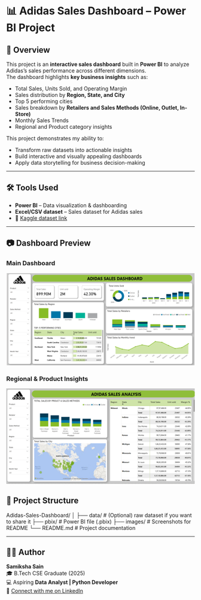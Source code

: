 # 📊 Adidas Sales Dashboard – Power BI Project  

## 🔎 Overview  
This project is an **interactive sales dashboard** built in **Power BI** to analyze Adidas’s sales performance across different dimensions.  
The dashboard highlights **key business insights** such as:  
- Total Sales, Units Sold, and Operating Margin  
- Sales distribution by **Region, State, and City**  
- Top 5 performing cities  
- Sales breakdown by **Retailers and Sales Methods (Online, Outlet, In-Store)**  
- Monthly Sales Trends  
- Regional and Product category insights  

This project demonstrates my ability to:  
- Transform raw datasets into actionable insights  
- Build interactive and visually appealing dashboards  
- Apply data storytelling for business decision-making  

---

## 🛠️ Tools Used  
- **Power BI** – Data visualization & dashboarding  
- **Excel/CSV dataset** – Sales dataset for Adidas sales 
- 🔗 [Kaggle dataset link](https://www.kaggle.com/datasets/heemalichaudhari/adidas-sales-dataset)

---

## 📷 Dashboard Preview  
### Main Dashboard  
![Dashboard 1](images/overview.png)  

### Regional & Product Insights  
![Dashboard 2](images/insights.png)  

## 📂 Project Structure

Adidas-Sales-Dashboard/
│
├── data/               # (Optional) raw dataset if you want to share it
├── pbix/               # Power BI file (.pbix)
├── images/             # Screenshots for README
└── README.md           # Project documentation

---

## 👩‍💻 Author  
**Samiksha Sain**  
🎓 B.Tech CSE Graduate (2025)  
💻 Aspiring **Data Analyst | Python Developer**  
🔗 [Connect with me on LinkedIn](https://www.linkedin.com/in/samiksha-sain/)  

